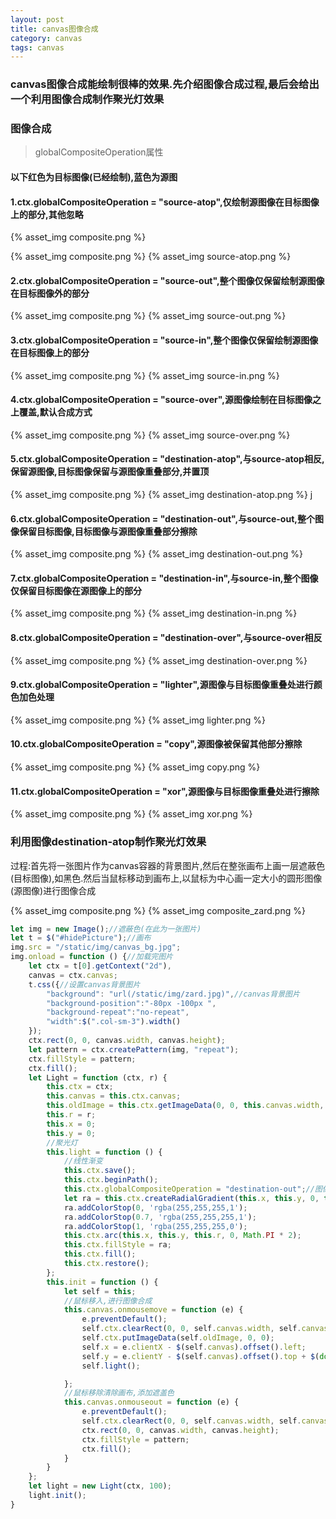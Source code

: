 ```yaml
---
layout: post
title: canvas图像合成
category: canvas
tags: canvas
---
```

### canvas图像合成能绘制很棒的效果.先介绍图像合成过程,最后会给出一个利用图像合成制作聚光灯效果

### 图像合成

> globalCompositeOperation属性

#### 以下红色为目标图像(已经绘制),蓝色为源图

#### 1.ctx.globalCompositeOperation = \"source-atop\",仅绘制源图像在目标图像上的部分,其他忽略
{% asset_img composite.png %}

{% asset_img composite.png %}
{% asset_img source-atop.png %}

#### 2.ctx.globalCompositeOperation = \"source-out\",整个图像仅保留绘制源图像在目标图像外的部分

{% asset_img composite.png %}
{% asset_img source-out.png %}

#### 3.ctx.globalCompositeOperation = \"source-in\",整个图像仅保留绘制源图像在目标图像上的部分

{% asset_img composite.png %}
{% asset_img source-in.png %}

#### 4.ctx.globalCompositeOperation = \"source-over\",源图像绘制在目标图像之上覆盖,默认合成方式

{% asset_img composite.png %}
{% asset_img source-over.png %}

#### 5.ctx.globalCompositeOperation = \"destination-atop\",与source-atop相反,保留源图像,目标图像保留与源图像重叠部分,并置顶

{% asset_img composite.png %}
{% asset_img destination-atop.png %}
j
#### 6.ctx.globalCompositeOperation = \"destination-out\",与source-out,整个图像保留目标图像,目标图像与源图像重叠部分擦除

{% asset_img composite.png %}
{% asset_img destination-out.png %}

#### 7.ctx.globalCompositeOperation = \"destination-in\",与source-in,整个图像仅保留目标图像在源图像上的部分

{% asset_img composite.png %}
{% asset_img destination-in.png %}

#### 8.ctx.globalCompositeOperation = \"destination-over\",与source-over相反

{% asset_img composite.png %}
{% asset_img destination-over.png %}

#### 9.ctx.globalCompositeOperation = \"lighter\",源图像与目标图像重叠处进行颜色加色处理

{% asset_img composite.png %}
{% asset_img lighter.png %}

#### 10.ctx.globalCompositeOperation = \"copy\",源图像被保留其他部分擦除

{% asset_img composite.png %}
{% asset_img copy.png %}

#### 11.ctx.globalCompositeOperation = \"xor\",源图像与目标图像重叠处进行擦除

{% asset_img composite.png %}
{% asset_img xor.png %}

### 利用图像destination-atop制作聚光灯效果

过程:首先将一张图片作为canvas容器的背景图片,然后在整张画布上画一层遮蔽色(目标图像),如黑色.然后当鼠标移动到画布上,以鼠标为中心画一定大小的圆形图像(源图像)进行图像合成

{% asset_img composite.png %}
{% asset_img composite_zard.png %}

```js
let img = new Image();//遮蔽色(在此为一张图片)
let t = $("#hidePicture");//画布
img.src = "/static/img/canvas_bg.jpg";
img.onload = function () {//加载完图片
    let ctx = t[0].getContext("2d"),
    canvas = ctx.canvas;
    t.css({//设置canvas背景图片
        "background": "url(/static/img/zard.jpg)",//canvas背景图片
        "background-position":"-80px -100px ",
        "background-repeat":"no-repeat",
        "width":$(".col-sm-3").width()
    });
    ctx.rect(0, 0, canvas.width, canvas.height);
    let pattern = ctx.createPattern(img, "repeat");
    ctx.fillStyle = pattern;
    ctx.fill();
    let Light = function (ctx, r) {
        this.ctx = ctx;
        this.canvas = this.ctx.canvas;
        this.oldImage = this.ctx.getImageData(0, 0, this.canvas.width, this.canvas.height);
        this.r = r;
        this.x = 0;
        this.y = 0;
        //聚光灯
        this.light = function () {
            //线性渐变
            this.ctx.save();
            this.ctx.beginPath();
            this.ctx.globalCompositeOperation = "destination-out";//图像合成方式
            let ra = this.ctx.createRadialGradient(this.x, this.y, 0, this.x, this.y, this.r);
            ra.addColorStop(0, 'rgba(255,255,255,1');
            ra.addColorStop(0.7, 'rgba(255,255,255,1');
            ra.addColorStop(1, 'rgba(255,255,255,0');
            this.ctx.arc(this.x, this.y, this.r, 0, Math.PI * 2);
            this.ctx.fillStyle = ra;
            this.ctx.fill();
            this.ctx.restore();
        };
        this.init = function () {
            let self = this;
            //鼠标移入,进行图像合成
            this.canvas.onmousemove = function (e) {
                e.preventDefault();
                self.ctx.clearRect(0, 0, self.canvas.width, self.canvas.height);
                self.ctx.putImageData(self.oldImage, 0, 0);
                self.x = e.clientX - $(self.canvas).offset().left;
                self.y = e.clientY - $(self.canvas).offset().top + $(document).scrollTop();
                self.light();

            };
            //鼠标移除清除画布,添加遮盖色
            this.canvas.onmouseout = function (e) {
                e.preventDefault();
                self.ctx.clearRect(0, 0, self.canvas.width, self.canvas.height);
                ctx.rect(0, 0, canvas.width, canvas.height);
                ctx.fillStyle = pattern;
                ctx.fill();
            }
        }
    };
    let light = new Light(ctx, 100);
    light.init();
}
```



